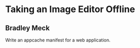 Taking an Image Editor Offline
=========

Bradley Meck
---------

Write an appcache manifest for a web application.
